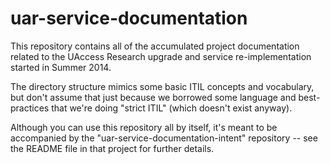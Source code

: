 # uar-service-documentation

This repository contains all of the accumulated project documentation
related to the UAccess Research upgrade and service re-implementation
started in Summer 2014.

The directory structure mimics some basic ITIL concepts and vocabulary,
but don't assume that just because we borrowed some language and best-practices
that we're doing "strict ITIL" (which doesn't exist anyway).

Although you can use this repository all by itself, it's meant to be
accompanied by the "uar-service-documentation-intent" repository --
see the README file in that project for further details.



